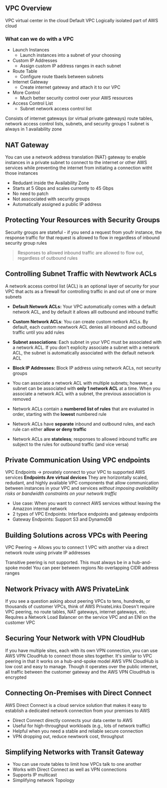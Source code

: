 ## VPC Overview
VPC virtual center in the cloud
Default  VPC
Logically isolated part of AWS cloud

### What can we do with a VPC
- Launch Instances
	- Launch instances into a subnet of your choosing
- Custom IP Addresses
	- Assign custom IP address ranges in each subnet
- Route Table
	- Configure route tbaels between subnets
- Internet Gateway
	- Create internet gateway and attach it to our VPC
- More Control 
	- Much better security control over your AWS resources
- Access Control List
	- Subnet network access control list

Consists of internet gateways (or virtual private gateways) route tables, network access control lists, subnets, and security groups
1 subnet is always in 1 availability zone


## NAT Gateway
You can use a network address translation (NAT) gateway to enable instances in a private subnet to connect to the internet or other AWS services while preventing the internet from initiating a connection witht those instances
- Redudant inside the Availability Zone
- Starts at 5 Gbps and scales currently to 45 Gbps
- No need to patch
- Not asscociated with security groups
- Automatically assigned a public IP address

## Protecting Your Resources with Security Groups
Security groups are stateful - if you send a request from youfr instance, the response traffic for that request is allowed to flow in regardless of inbound security group rules 
> Responses to allowed inbound traffic are allowed to flow out, regardless of outbound rules

## Controlling Subnet Traffic with Newtwork ACLs
A network access control list (ACL) is an optional layer of security for your VPC that acts as a firewall for controlling traffic in and out of one or more subnets
- **Default Network ACLs:** Your VPC automatically comes with a default network ACL, and by default it allows alll outbound and inbound traffic
- **Custom Network ACLs**: You can create custom netkork ACLs. By default, each custom newtwork ACL denies all inbound and outbound traffic until you add rules
- **Subnet associations**: Each subnet in your VPC must be associated with a network ACL. If you don't explicity associate a subnet with a network ACL, the subnet is automatically associated with the default network ACL
- **Block IP Addresses:** Block IP address using network ACLs, not security groups

- You can associate a network ACL with multiple subnets; however, a subnet can be associated with **only 1 network ACL** at a time. When you associate a network ACL with a subnet, the previous association is removed
- Network ACLs contain a **numbered list of rules** that are evaluated in order, starting with the **lowest** numbered rule
- Network ACLs have **separate** inbound and outbound rules, and each rule can either **allow or deny traffic**
- Network ACLs are **stateless**; responses to allowed inbound traffic are subject to the rules for outbound traffic (and vice versa)

## Private Communication Using VPC endpoints
VPC Endpoints -> provately connect to your VPC to supported AWS services
**Endpoints Are virtual devices**
They are horizontally scaled, redudant, and highly available VPC components that allow communication between instances in your VPC and services _without imposing availability risks or bandwidth constraints on your network traffic_

- Use case: When you want to connect AWS services without leaving the Amazzon internal network
- 2 types of VPC Endpoints: Interface endpoints and gateway endpoints
- Gateway Endpoints: Support S3 and DynamoDB

## Building Solutions across VPCs with Peering
VPC Peering -> Allows you to connect 1 VPC with another via a direct network route using private IP addresses

Transitive peering is not supported. This must always be in a hub-and-spoke model
You can peer between regions
No overlapping CIDR address ranges

## Network Privacy with AWS PrivateLink
If you see a question asking about peering VPCs to tens, hundreds, or thousands of customer VPCs, think of AWS PrivateLinks
Doesn't require VPC peering, no route tables, NAT gateways, internet gateways, etc.
RequIres a Network Load Balancer on the service VPC and an ENI on the customer VPC

## Securing Your Network with VPN CloudHub
If you have multiple sites, each with its own VPN connection, you can use AWS VPN CloudHub to connect those sites together. It's similar to VPC peering in that it works on a hub-and-spoke model
AWS VPN CloudHub is low cost and easy to manage. Though it operates over the public internet, all traffic between the customer gateway and the AWS VPN CloudHub is encrypted

## Connecting On-Premises with Direct Connect 
AWS Direct Connect is a cloud service solution that makes it easy to establish a dedicated network connection from your premises to AWS
- Direct Connect directly connects your data center to AWS
- Useful for high-throughput workloads (e.g., lots of network traffic)
- Helpful when you need a stable and reliable secure connection
- VPN dropping out, reduce newtwork cost, throughput

## Simplifying Networks with Transit Gateway
- You can use route tables to limit how VPCs talk to one another
- Works with Direct Connect as well as VPN connections
- Supports IP multicast
- Simplifying network Topology

